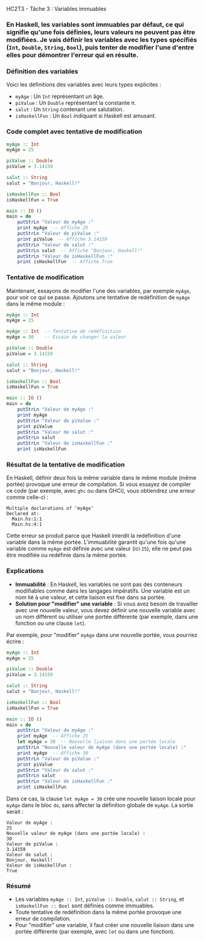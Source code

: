 HC2T3 - Tâche 3 : Variables immuables

### En Haskell, les variables sont immuables par défaut, ce qui signifie qu'une fois définies, leurs valeurs ne peuvent pas être modifiées. Je vais définir les variables avec les types spécifiés (`Int`, `Double`, `String`, `Bool`), puis tenter de modifier l'une d'entre elles pour démontrer l'erreur qui en résulte.

### Définition des variables

Voici les définitions des variables avec leurs types explicites :

- `myAge` : Un `Int` représentant un âge.
- `piValue` : Un `Double` représentant la constante π.
- `salut` : Un `String` contenant une salutation.
- `isHaskellFun` : Un `Bool` indiquant si Haskell est amusant.

### Code complet avec tentative de modification

```haskell
myAge :: Int
myAge = 25

piValue :: Double
piValue = 3.14159

salut :: String
salut = "Bonjour, Haskell!"

isHaskellFun :: Bool
isHaskellFun = True

main :: IO ()
main = do
    putStrLn "Valeur de myAge :"
    print myAge  -- Affiche 25
    putStrLn "Valeur de piValue :"
    print piValue  -- Affiche 3.14159
    putStrLn "Valeur de salut :"
    putStrLn salut  -- Affiche "Bonjour, Haskell!"
    putStrLn "Valeur de isHaskellFun :"
    print isHaskellFun  -- Affiche True
```

### Tentative de modification

Maintenant, essayons de modifier l'une des variables, par exemple `myAge`, pour voir ce qui se passe. Ajoutons une tentative de redéfinition de `myAge` dans le même module :

```haskell
myAge :: Int
myAge = 25

myAge :: Int  -- Tentative de redéfinition
myAge = 30    -- Essaie de changer la valeur

piValue :: Double
piValue = 3.14159

salut :: String
salut = "Bonjour, Haskell!"

isHaskellFun :: Bool
isHaskellFun = True

main :: IO ()
main = do
    putStrLn "Valeur de myAge :"
    print myAge
    putStrLn "Valeur de piValue :"
    print piValue
    putStrLn "Valeur de salut :"
    putStrLn salut
    putStrLn "Valeur de isHaskellFun :"
    print isHaskellFun
```

### Résultat de la tentative de modification

En Haskell, définir deux fois la même variable dans le même module (même portée) provoque une erreur de compilation. Si vous essayez de compiler ce code (par exemple, avec `ghc` ou dans GHCi), vous obtiendrez une erreur comme celle-ci :

```
Multiple declarations of ‘myAge’
Declared at:
  Main.hs:1:1
  Main.hs:4:1
```

Cette erreur se produit parce que Haskell interdit la redéfinition d'une variable dans la même portée. L'immuabilité garantit qu'une fois qu'une variable comme `myAge` est définie avec une valeur (ici `25`), elle ne peut pas être modifiée ou redéfinie dans la même portée.

### Explications

- **Immuabilité** : En Haskell, les variables ne sont pas des conteneurs modifiables comme dans les langages impératifs. Une variable est un nom lié à une valeur, et cette liaison est fixe dans sa portée.
- **Solution pour "modifier" une variable** : Si vous avez besoin de travailler avec une nouvelle valeur, vous devez définir une nouvelle variable avec un nom différent ou utiliser une portée différente (par exemple, dans une fonction ou une clause `let`).

Par exemple, pour "modifier" `myAge` dans une nouvelle portée, vous pourriez écrire :

```haskell
myAge :: Int
myAge = 25

piValue :: Double
piValue = 3.14159

salut :: String
salut = "Bonjour, Haskell!"

isHaskellFun :: Bool
isHaskellFun = True

main :: IO ()
main = do
    putStrLn "Valeur de myAge :"
    print myAge  -- Affiche 25
    let myAge = 30  -- Nouvelle liaison dans une portée locale
    putStrLn "Nouvelle valeur de myAge (dans une portée locale) :"
    print myAge  -- Affiche 30
    putStrLn "Valeur de piValue :"
    print piValue
    putStrLn "Valeur de salut :"
    putStrLn salut
    putStrLn "Valeur de isHaskellFun :"
    print isHaskellFun
```

Dans ce cas, la clause `let myAge = 30` crée une nouvelle liaison locale pour `myAge` dans le bloc `do`, sans affecter la définition globale de `myAge`. La sortie serait :

```
Valeur de myAge :
25
Nouvelle valeur de myAge (dans une portée locale) :
30
Valeur de piValue :
3.14159
Valeur de salut :
Bonjour, Haskell!
Valeur de isHaskellFun :
True
```

### Résumé

- Les variables `myAge :: Int`, `piValue :: Double`, `salut :: String`, et `isHaskellFun :: Bool` sont définies comme immuables.
- Toute tentative de redéfinition dans la même portée provoque une erreur de compilation.
- Pour "modifier" une variable, il faut créer une nouvelle liaison dans une portée différente (par exemple, avec `let` ou dans une fonction).
